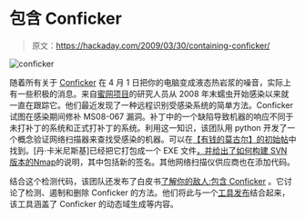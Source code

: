 # 包含 Conficker

> 原文：<https://hackaday.com/2009/03/30/containing-conficker/>

![conficker](img/462ce5435c95ae9c8879b8b3d3253572.png "conficker")

随着所有关于 [Conficker](http://en.wikipedia.org/wiki/Conficker "Conficker - Wikipedia, the free encyclopedia") 在 4 月 1 日把你的电脑变成液态热岩浆的噪音，实际上有一些积极的消息。来自[蜜网项目](http://www.honeynet.org/ "Honeynet Project Blog | The Honeynet Project")的研究人员从 2008 年末蠕虫开始感染以来就一直在跟踪它。他们最近发现了一种远程识别受感染系统的简单方法。Conficker 试图在感染期间修补 MS08-067 漏洞。补丁中的一个缺陷导致机器的响应不同于未打补丁的系统和正式打补丁的系统。利用这一知识，该团队用 python 开发了一个概念验证网络扫描器来查找受感染的机器。可以在[【有钱的莫古尔】的初始帖](http://securosis.com/2009/03/30/easily-detect-conficker-infections-over-the-network/ "(Updated) Easily Detect Conficker Infections- Over the Network | securosis.com")中找到。[丹·卡米尼斯基]已经把它打包成一个 EXE 文件[，并给出了如何构建 SVN 版本的](http://www.doxpara.com/?p=1291 "Tools, Tools, Tools : DoxPara Research")[Nmap](http://nmap.org/ "Nmap - Free Security Scanner For Network Exploration & Security Audits.")的说明，其中包括新的签名。其他网络扫描仪供应商也在添加代码。

结合这个检测代码，该团队还发布了白皮书[了解你的敌人:包含 Conficker](http://www.honeynet.org/papers/conficker "Know Your Enemy: Containing Conficker | The Honeynet Project") 。它讨论了检测、遏制和删除 Conficker 的方法。他们将此与一个[工具发布](http://iv.cs.uni-bonn.de/wg/cs/applications/containing-conficker/ "Informatik IV: Containing Conficker")结合起来，该工具涵盖了 Conficker 的动态域生成等内容。